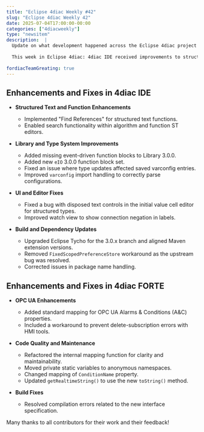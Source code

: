 ```yaml
---
title: "Eclipse 4diac Weekly #42"
slug: "Eclipse 4diac Weekly 42"
date: 2025-07-04T17:00:00-00:00
categories: ["4diacweekly"]
type: "newsitem"
description:  |
  Update on what development happened across the Eclipse 4diac project in the week from June 27 to July 04, 2025.
  
  This week in Eclipse 4diac: 4diac IDE received improvements to structured text editing, including support for finding function references and searching within function editors. Updates also addressed varconfig import issues, added missing function blocks to the 3.0.0 library, and enhanced the watch view. 4diac FORTE continued work on OPC UA integration with support for standard A&C properties and improved robustness for HMI tools, along with several refactorings and compilation fixes.
  
fordiacTeamGreating: true
---
```



## Enhancements and Fixes in 4diac IDE

- **Structured Text and Function Enhancements**
  - Implemented "Find References" for structured text functions.
  - Enabled search functionality within algorithm and function ST editors.

- **Library and Type System Improvements**
  - Added missing event-driven function blocks to Library 3.0.0.
  - Added new `eIO` 3.0.0 function block set.
  - Fixed an issue where type updates affected saved varconfig entries.
  - Improved `varconfig` import handling to correctly parse configurations.

- **UI and Editor Fixes**
  - Fixed a bug with disposed text controls in the initial value cell editor for structured types.
  - Improved watch view to show connection negation in labels.

- **Build and Dependency Updates**
  - Upgraded Eclipse Tycho for the 3.0.x branch and aligned Maven extension versions.
  - Removed `FixedScopedPreferenceStore` workaround as the upstream bug was resolved.
  - Corrected issues in package name handling.


## Enhancements and Fixes in 4diac FORTE


- **OPC UA Enhancements**
  - Added standard mapping for OPC UA Alarms & Conditions (A&C) properties.
  - Included a workaround to prevent delete-subscription errors with HMI tools.

- **Code Quality and Maintenance**
  - Refactored the internal mapping function for clarity and maintainability.
  - Moved private static variables to anonymous namespaces.
  - Changed mapping of `ConditionName` property.
  - Updated `getRealtimeString()` to use the new `toString()` method.

- **Build Fixes**
  - Resolved compilation errors related to the new interface specification.


Many thanks to all contributors for their work and their feedback!
